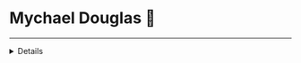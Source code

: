# Mychael Douglas 👋

<hr>
<details>
  <sumnary>Github Statistics...</sumnary>
  <p align="center">
<img align="left" src="https://github-readme-stats.vercel.app/api?username=Mychael-Douglass&include_all_commits=true&count_private=true&show_icons=true&line_height=20&title_color=7A7ADB&icon_color=2234AE&text_color=D3D3D3&bg_color=0,000000,130F40" alt="Mychael-Douglass's Github Stats">
  </p>
<!--
**Mychael-Douglass/Mychael-Douglass** is a ✨ _special_ ✨ repository because its `README.md` (this file) appears on your GitHub profile.

Here are some ideas to get you started:

- 🔭 I’m currently working on ...
- 🌱 I’m currently learning ...
- 👯 I’m looking to collaborate on ...
- 🤔 I’m looking for help with ...
- 💬 Ask me about ...
- 📫 How to reach me: ...
- 😄 Pronouns: ...
- ⚡ Fun fact: ...
-->
